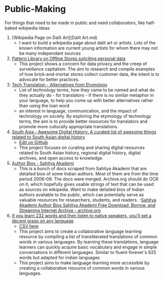 # Public-Making
For things that need to be made in public and need collaborators, like half-baked wikipedia ideas
1. [Wikipedia Page on Dalit Art](Dalit Art.md)
   - I want to build a wikipedia page about dalit art or artists. Lots of the known information are current young artists for whom there may not be many independant sources
3. [Pattern Library on Offline Stores soliciting personal data](How-Offline-Stores-get-your-Personal-Data-A-Pattern-Library.md)
   - This project shows a concern for data privacy and the creep of surveillance capitalism. The aim to research and compile examples of how brick-and-mortar stores collect customer data, the intent is to advocate for better practices.
4. [Tech Translation - Alternatives from Etymology](Tech%20Translation%20-%20Alternatives%20from%20Etymology.md)
    - List of technology terms, how they came to be named and what do they actually do - for translators - if there is no similar metaphor in your language, to help you come up with better alternatives rather than using the loan word
    - an interest in language, communication, and the impact of technology on society. By exploring the etymology of technology terms, the aim is to provide better resources for translators and promote more culturally appropriate translations.
6. [South Asia - Awesome Digital History:  A curated list of awesome things related to South Asian digital history](https://micahchoo.github.io/awesome-digital-history-South-Asia/)
   - [Edit on Github](https://github.com/micahchoo/awesome-digital-history-South-Asia)
   - This project focuses on curating and sharing digital resources related to South Asian history, regional digital history, digital archives, and open access to knowledge.
7. [Author Bios - Sahitya Akademi](https://archive.org/details/SahityaAkademiAuthorBios) 
    - This is a bunch of docs scraped from Sahitya Akademi that are detailed bios of some Indian authors. Most of them are from the time period 2006-09. The docs were merged. Archive.org should do OCR on it, which hopefully gives usable strings of text that can be used as sources on wikipedia. Want to make detailed bios of Indian authors available to the public, which can potentially serve as valuable resources for researchers, students, and readers.
    -[Sahitya Akademi Author Bios  Sahitya Akademi  Free Download, Borrow, and Streaming  Internet Archive - archive.org](https://archive.org/details/SahityaAkademiAuthorBios/page/n127/mode/2up?q=confer)
6. [if you learn 232 words and then listen to native speakers, you'll get a decent grasp on any language](232-words-to-learn-a-language.md)
   - [CSV here](Tech%20terms.csv) 
   - This project aims to create a collaborative language learning resource by compiling a list of transliterated translations of common words in various languages. By learning these translations, language learners can quickly acquire basic vocabulary and engage in simple conversations in different languages. Similar to fluent-forever's 625 words but adapted for indian languages
   - This project aims to make language learning more accessible by creating a collaborative resource of common words in various languages. 


